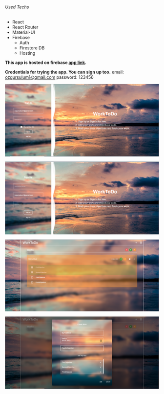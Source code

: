 ###### Used Techs
- React
- React Router
- Material-UI
- Firebase
  - Auth
  - Firestore DB
  - Hosting

**This app is hosted on firebase [app link](https://signify-223f9.web.app/).**

**Credentials for trying the app. You can sign up too.**
email: ozgursulum1@gmail.com
password: 123456


![Sign In](/src/assets/SignIn.PNG)

![Sign Up](/src/assets/SignUp.PNG)

![Works](/src/assets/Works.PNG)

![Adding Work](/src/assets/AddingWork.PNG)
